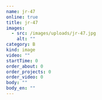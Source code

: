 ```yaml
---
name: jr-47
online: true
title: jr-47
images:
  - src: /images/uploads/jr-47.jpg
    alt: ""
category: B
kind: image
video: ""
startTime: 0
order_about: 0
order_projects: 0
order_video: 0
body: ""
body_en: ""
---
```

